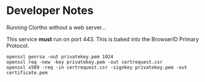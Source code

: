 # Developer Notes #

Running Clortho without a web server...

This service **must** run on port 443. This is baked into the BrowserID Primary Protocol.

    openssl genrsa -out privatekey.pem 1024 
    openssl req -new -key privatekey.pem -out certrequest.csr 
    openssl x509 -req -in certrequest.csr -signkey privatekey.pem -out certificate.pem

